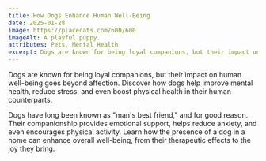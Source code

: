 ```yaml
---
title: How Dogs Enhance Human Well-Being
date: 2025-01-28
image: https://placecats.com/600/600
imageAlt: A playful puppy.
attributes: Pets, Mental Health
excerpt: Dogs are known for being loyal companions, but their impact on human well-being goes beyond affection. Discover how dogs help improve mental health, reduce stress, and even boost physical health in their human counterparts.
---
```


Dogs are known for being loyal companions, but their impact on human well-being goes beyond affection. Discover how dogs help improve mental health, reduce stress, and even boost physical health in their human counterparts.

Dogs have long been known as "man's best friend," and for good reason. Their companionship provides emotional support, helps reduce anxiety, and even encourages physical activity. Learn how the presence of a dog in a home can enhance overall well-being, from their therapeutic effects to the joy they bring.
